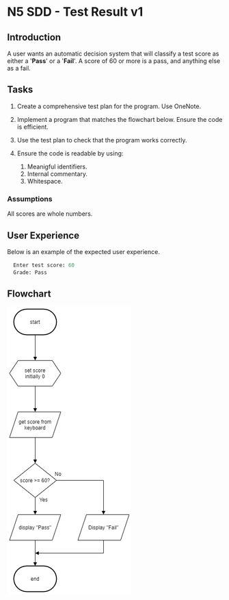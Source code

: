 # N5 SDD - Test Result v1

## Introduction

A user wants an automatic decision system that will classify a test score as either a '__Pass__' or a '__Fail__'.  A score of 60 or more is a pass, and anything else as a fail.

## Tasks

1. Create a comprehensive test plan for the program.  Use OneNote.

2. Implement a program that matches the flowchart below.  Ensure the code is efficient.

3. Use the test plan to check that the program works correctly.

4. Ensure the code is readable by using:

   1. Meanigful identifiers.
   2. Internal commentary.
   3. Whitespace.

### Assumptions

All scores are whole numbers.

## User Experience

Below is an example of the expected user experience.

```Python
  Enter test score: 60  
  Grade: Pass  
```

## Flowchart
![Flowchart](assets/TestResult-Basic.png)